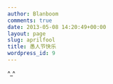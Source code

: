 ```yaml
---
author: Blanboom
comments: true
date: 2013-05-08 14:20:49+00:00
layout: page
slug: aprilfool
title: 愚人节快乐
wordpress_id: 9
---
```


^_^
